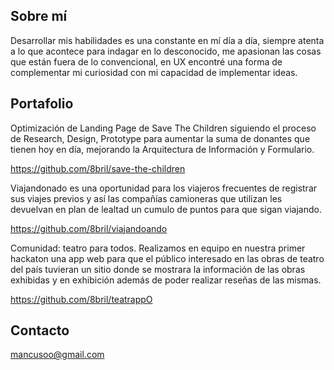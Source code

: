 ## Sobre mí

Desarrollar mis habilidades es una constante en mí día a día, siempre atenta a lo que acontece para indagar en lo desconocido, me apasionan las cosas que están fuera de lo convencional, en UX encontré una forma de complementar mi curiosidad con mi capacidad de implementar ideas.

## Portafolio

Optimización de Landing Page de Save The Children siguiendo el proceso de Research, Design, Prototype para aumentar la suma de donantes que tienen hoy en día, mejorando la Arquitectura de Información y Formulario.

https://github.com/8bril/save-the-children


Viajandonado es una oportunidad para los viajeros frecuentes de registrar sus viajes previos y así las compañías camioneras que utilizan les devuelvan en plan de lealtad un cumulo de puntos para que sigan viajando.

https://github.com/8bril/viajandoando

Comunidad: teatro para todos. Realizamos en equipo en nuestra primer hackaton una app web para que el público interesado en las obras de teatro del país tuvieran un sitio donde se mostrara la información de las obras exhibidas y en exhibición además de poder realizar reseñas de las mismas. 

https://github.com/8bril/teatrappO

## Contacto

mancusoo@gmail.com

